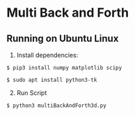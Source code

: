 # Multi Back and Forth

## Running on Ubuntu Linux

1. Install dependencies:

`$ pip3 install numpy matplotlib scipy`

`$ sudo apt install python3-tk`

2. Run Script

`$ python3 multiBackAndForth3d.py`